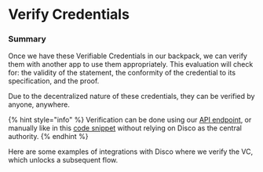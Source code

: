 # Verify Credentials

### Summary

Once we have these Verifiable Credentials in our backpack, we can verify them with another app to use them appropriately. This evaluation will check for: the validity of the statement, the conformity of the credential to its specification, and the proof.

Due to the decentralized nature of these credentials, they can be verified by anyone, anywhere.&#x20;

{% hint style="info" %}
Verification can be done using our [API endpoint](../../for-builders/disco-api/verify-a-credential.md), or manually like in this [code snippet](https://gist.github.com/aldigjo/41a20d8fced39d4c47e7ac088f0c35c0) without relying on Disco as the central authority.
{% endhint %}

Here are some examples of integrations with Disco where we verify the VC, which unlocks a subsequent flow.&#x20;
